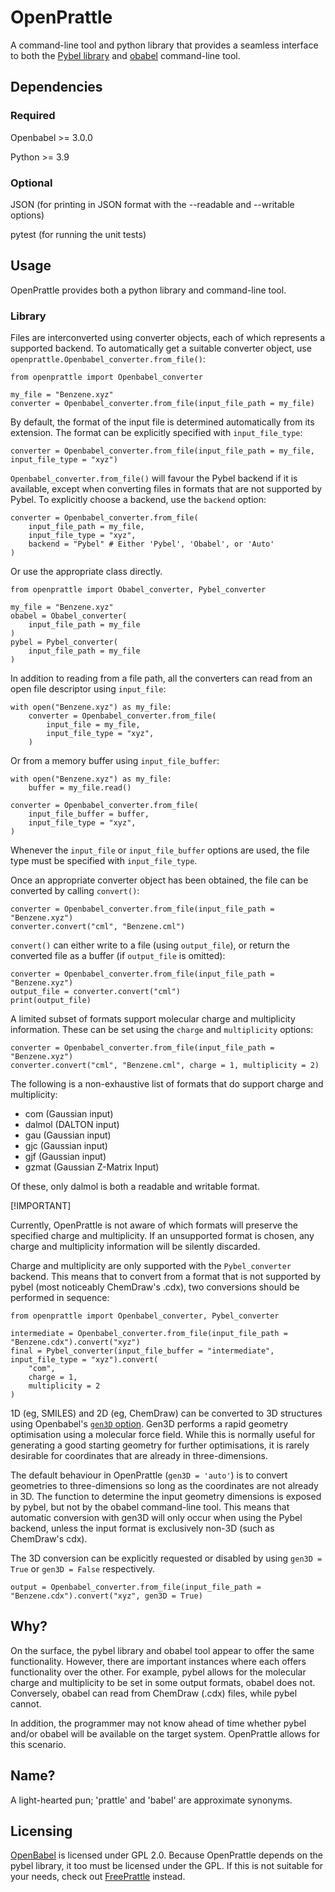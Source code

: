 # OpenPrattle

A command-line tool and python library that provides a seamless interface to both the [Pybel library](https://github.com/openbabel/openbabel/tree/master/scripts/python) and [obabel](https://github.com/openbabel/openbabel) command-line tool.

## Dependencies

### Required

Openbabel >= 3.0.0

Python >= 3.9

### Optional

JSON (for printing in JSON format with the --readable and --writable options)

pytest (for running the unit tests)

## Usage

OpenPrattle provides both a python library and command-line tool.

### Library

Files are interconverted using converter objects, each of which represents a supported backend.
To automatically get a suitable converter object, use `openprattle.Openbabel_converter.from_file()`:

```
from openprattle import Openbabel_converter

my_file = "Benzene.xyz"
converter = Openbabel_converter.from_file(input_file_path = my_file)
```

By default, the format of the input file is determined automatically from its extension. The format
can be explicitly specified with `input_file_type`:

```
converter = Openbabel_converter.from_file(input_file_path = my_file, input_file_type = "xyz")
```

`Openbabel_converter.from_file()` will favour the Pybel backend if it is available, except when
converting files in formats that are not supported by Pybel. To explicitly choose a backend, use
the `backend` option:

```
converter = Openbabel_converter.from_file(
    input_file_path = my_file,
    input_file_type = "xyz",
    backend = "Pybel" # Either 'Pybel', 'Obabel', or 'Auto'
)
```

Or use the appropriate class directly.

```
from openprattle import Obabel_converter, Pybel_converter

my_file = "Benzene.xyz"
obabel = Obabel_converter(
    input_file_path = my_file
)
pybel = Pybel_converter(
    input_file_path = my_file
)
```

In addition to reading from a file path, all the converters can read from an open file descriptor
using `input_file`:

```
with open("Benzene.xyz") as my_file:
    converter = Openbabel_converter.from_file(
        input_file = my_file,
        input_file_type = "xyz",
    )
```

Or from a memory buffer using `input_file_buffer`:

```
with open("Benzene.xyz") as my_file:
    buffer = my_file.read()

converter = Openbabel_converter.from_file(
    input_file_buffer = buffer,
    input_file_type = "xyz",
)
```

Whenever the `input_file` or `input_file_buffer` options are used, the file type must be specified
with `input_file_type`.

Once an appropriate converter object has been obtained, the file can be converted by calling `convert()`:

```
converter = Openbabel_converter.from_file(input_file_path = "Benzene.xyz")
converter.convert("cml", "Benzene.cml")
```

`convert()` can either write to a file (using `output_file`), or return the converted file as a buffer
(if `output_file` is omitted):

```
converter = Openbabel_converter.from_file(input_file_path = "Benzene.xyz")
output_file = converter.convert("cml")
print(output_file)
```

A limited subset of formats support molecular charge and multiplicity information. These can be set
using the ``charge`` and ``multiplicity`` options:

```
converter = Openbabel_converter.from_file(input_file_path = "Benzene.xyz")
converter.convert("cml", "Benzene.cml", charge = 1, multiplicity = 2)
```

The following is a non-exhaustive list of formats that do support charge and multiplicity:
 - com (Gaussian input)
 - dalmol (DALTON input)
 - gau (Gaussian input)
 - gjc (Gaussian input)
 - gjf (Gaussian input)
 - gzmat (Gaussian Z-Matrix Input)

Of these, only dalmol is both a readable and writable format.

[!IMPORTANT]

Currently, OpenPrattle is not aware of which formats will preserve the specified charge
and multiplicity. If an unsupported format is chosen, any charge and multiplicity information
will be silently discarded.

Charge and multiplicity are only supported with the `Pybel_converter` backend. This means that to
convert from a format that is not supported by pybel (most noticeably ChemDraw's .cdx), two
conversions should be performed in sequence:
```
from openprattle import Openbabel_converter, Pybel_converter

intermediate = Openbabel_converter.from_file(input_file_path = "Benzene.cdx").convert("xyz")
final = Pybel_converter(input_file_buffer = "intermediate", input_file_type = "xyz").convert(
    "com",
    charge = 1,
    multiplicity = 2
)
```

1D (eg, SMILES) and 2D (eg, ChemDraw) can be converted to 3D structures using Openbabel's
[`gen3D` option](https://open-babel.readthedocs.io/en/latest/3DStructureGen/SingleConformer.html#gen3d).
Gen3D performs a rapid geometry optimisation using a molecular force field. While this is normally useful
for generating a good starting geometry for further optimisations, it is rarely desirable for coordinates
that are already in three-dimensions.

The default behaviour in OpenPrattle (`gen3D = 'auto'`) is to convert geometries to three-dimensions so
long as the coordinates are not already in 3D. The function to determine the input geometry dimensions
is exposed by pybel, but not by the obabel command-line tool. This means that automatic conversion with
gen3D will only occur when using the Pybel backend, unless the input format is exclusively non-3D (such
as ChemDraw's cdx).

The 3D conversion can be explicitly requested or disabled by using `gen3D = True` or `gen3D = False`
respectively.

```
output = Openbabel_converter.from_file(input_file_path = "Benzene.cdx").convert("xyz", gen3D = True)
```

## Why?

On the surface, the pybel library and obabel tool appear to offer the same functionality. However, there are important instances where each offers functionality over the other. For example, pybel allows for the molecular charge and multiplicity to be set in some output formats, obabel does not.
Conversely, obabel can read from ChemDraw (.cdx) files, while pybel cannot.

In addition, the programmer may not know ahead of time whether pybel and/or obabel will be available on the target system.
OpenPrattle allows for this scenario.

## Name?

A light-hearted pun; 'prattle' and 'babel' are approximate synonyms.

## Licensing

[OpenBabel](https://github.com/openbabel/openbabel) is licensed under GPL 2.0. Because OpenPrattle depends on the pybel library, it too must be licensed under the GPL.
If this is not suitable for your needs, check out [FreePrattle](https://github.com/Digichem-Project/freeprattle) instead.
